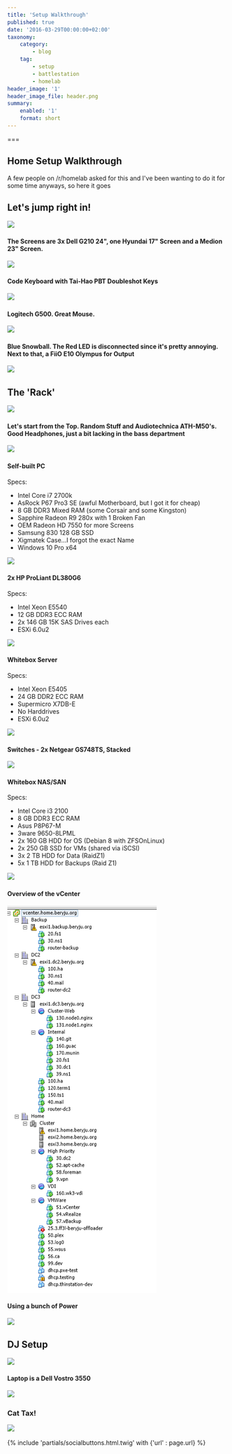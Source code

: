 ```yaml
---
title: 'Setup Walkthrough'
published: true
date: '2016-03-29T00:00:00+02:00'
taxonomy:
    category:
        - blog
    tag:
        - setup
        - battlestation
        - homelab
header_image: '1'
header_image_file: header.png
summary:
    enabled: '1'
    format: short
---
```


===

## Home Setup Walkthrough

A few people on /r/homelab asked for this and I've been wanting to do it for some time anyways, so here it goes

## Let's jump right in!
![](https://beryju-org-assets.s3.beryju.org/blog/setup-walkthrough/IMG_20160329_092820.jpg?cropResize=800x600&lightbox=1920)

#### The Screens are 3x Dell G210 24", one Hyundai 17" Screen and a Medion 23" Screen.
![](https://beryju-org-assets.s3.beryju.org/blog/setup-walkthrough/IMG_20160329_092856.jpg?cropResize=800x600&lightbox=1920)

#### Code Keyboard with Tai-Hao PBT Doubleshot Keys
![](https://beryju-org-assets.s3.beryju.org/blog/setup-walkthrough/IMG_20160329_092930.jpg?cropResize=800x600&lightbox=1920)

#### Logitech G500. Great Mouse.
![](https://beryju-org-assets.s3.beryju.org/blog/setup-walkthrough/IMG_20160329_092935.jpg?cropResize=800x600&lightbox=1920)

#### Blue Snowball. The Red LED is disconnected since it's pretty annoying. Next to that, a FiiO E10 Olympus for Output
![](https://beryju-org-assets.s3.beryju.org/blog/setup-walkthrough/IMG_20160329_094942.jpg?cropResize=800x600&lightbox=1920)

## The 'Rack'

![](https://beryju-org-assets.s3.beryju.org/blog/setup-walkthrough/IMG_20160329_092845.jpg?cropResize=800x600&lightbox=1920)

#### Let's start from the Top. Random Stuff and Audiotechnica ATH-M50's. Good Headphones, just a bit lacking in the bass department

![](https://beryju-org-assets.s3.beryju.org/blog/setup-walkthrough/IMG_20160329_095624.jpg?cropResize=800x600&lightbox=1920)

#### Self-built PC

Specs:
 - Intel Core i7 2700k
 - AsRock P67 Pro3 SE (awful Motherboard, but I got it for cheap)
 - 8 GB DDR3 Mixed RAM (some Corsair and some Kingston)
 - Sapphire Radeon R9 280x with 1 Broken Fan
 - OEM Radeon HD 7550 for more Screens
 - Samsung 830 128 GB SSD
 - Xigmatek Case...I forgot the exact Name
 - Windows 10 Pro x64

![](https://beryju-org-assets.s3.beryju.org/blog/setup-walkthrough/IMG_20160329_095618.jpg?cropResize=800x600&lightbox=1920)

#### 2x HP ProLiant DL380G6

Specs:
 - Intel Xeon E5540
 - 12 GB DDR3 ECC RAM
 - 2x 146 GB 15K SAS Drives each
 - ESXi 6.0u2

![](https://beryju-org-assets.s3.beryju.org/blog/setup-walkthrough/IMG_20160329_095608.jpg?cropResize=800x600&lightbox=1920)

#### Whitebox Server

Specs:
 - Intel Xeon E5405
 - 24 GB DDR2 ECC RAM
 - Supermicro X7DB-E
 - No Harddrives
 - ESXi 6.0u2

![](https://beryju-org-assets.s3.beryju.org/blog/setup-walkthrough/IMG_20160329_093012.jpg?cropResize=800x600&lightbox=1920)

#### Switches - 2x Netgear GS748TS, Stacked

![](https://beryju-org-assets.s3.beryju.org/blog/setup-walkthrough/IMG_20160329_093008.jpg?cropResize=800x600&lightbox=1920)

#### Whitebox NAS/SAN

Specs:
 - Intel Core i3 2100
 - 8 GB DDR3 ECC RAM
 - Asus P8P67-M
 - 3ware 9650-8LPML
 - 2x 160 GB HDD for OS (Debian 8 with ZFSOnLinux)
 - 2x 250 GB SSD for VMs (shared via iSCSI)
 - 3x 2 TB HDD for Data (RaidZ1)
 - 5x 1 TB HDD for Backups (Raid Z1)

![](https://beryju-org-assets.s3.beryju.org/blog/setup-walkthrough/IMG_20160329_092949.jpg?cropResize=800x600&lightbox=1920)

#### Overview of the vCenter

![](56fa3e74b41db.png)

#### Using a bunch of Power

![](https://beryju-org-assets.s3.beryju.org/blog/setup-walkthrough/IMG_20160329_092957.jpg?cropResize=800x600&lightbox=1920)

## DJ Setup

![](https://beryju-org-assets.s3.beryju.org/blog/setup-walkthrough/IMG_20160329_095530.jpg?cropResize=800x600&lightbox=1920)

#### Laptop is a Dell Vostro 3550

![](https://beryju-org-assets.s3.beryju.org/blog/setup-walkthrough/IMG_20160329_095541.jpg?cropResize=800x600&lightbox=1920)

### Cat Tax!

![](https://beryju-org-assets.s3.beryju.org/blog/setup-walkthrough/IMG_20160329_092727.jpg?cropResize=800x600&lightbox=1920)

{% include 'partials/socialbuttons.html.twig' with {'url' : page.url} %}
